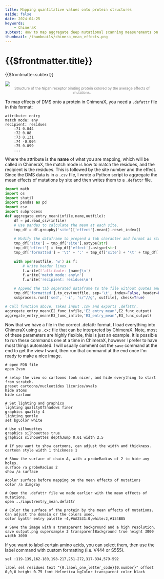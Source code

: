 ```yaml
---
title: Mapping quantitative values onto protein structures 
aside: false
date: 2024-04-25
keywords:
    - ChimeraX
subtext: How to map aggregate deep mutational scanning measurements on a protein structure using ChimeraX.
thumbnail: /thumbnails/chimera_mean_effects.png
---
```


# {{$frontmatter.title}}
{{$frontmatter.subtext}}


<div class="flex justify-center items-center">
    <img src="/images/entry_tetramer_better.png" class="sm:w-1/4 md:w-1/4 lg:w-1/2"/>
</div>


<div style="text-align: center; color: grey; font-size: smaller">Structure of the Nipah receptor binding protein colored by the average effects of mutations.</div>

To map effects of DMS onto a protein in ChimeraX, you need a ```.defattr``` file in this format:
```
attribute: entry
match mode: any
recipient: residues
	:71	0.044
	:72	0.08
	:73	0.131
	:74	-0.004
	:75	0.099
    ...
```
Where the attribute is the **name** of what you are mapping, which will be called in ChimeraX, the match mode is how to match the residues, and the recipient is the residues. This is followed by the site number and the effect. Since the DMS data is in a ```.csv``` file, I wrote a Python script to aggregate the mean effects of mutations by site and then writes them to a ```.defattr``` file.


```python
import math
import os
import shutil
import pandas as pd
import csv
import subprocess
def aggregate_entry_mean(infile,name,outfile):
    df = pd.read_csv(infile)
    # Use pandas to calculate the mean at each site. 
    tmp_df = df.groupby('site')['effect'].mean().reset_index()
    
    # Modify the dataframe to prepend a tab character and format as strings
    tmp_df['site'] = tmp_df['site'].astype(str)
    tmp_df['effect'] = tmp_df['effect'].astype(str)
    tmp_df['formatted'] = '\t' + ':' + tmp_df['site'] + '\t' + tmp_df['effect']
    
    with open(outfile, 'w') as f:
        # Write header lines
        f.write(f'attribute: {name}\n')
        f.write('match mode: any\n')
        f.write('recipient: residues\n')

    # Append the tab separated dataframe to the file without quotes and with an escape character
    tmp_df['formatted'].to_csv(outfile, sep='\t', index=False, header=False, mode='a')
    subprocess.run(['sed', '-i', 's/"//g', outfile], check=True)

# Call function above. Takes input .csv and exports .defattr.
aggregate_entry_mean(E2_func_infile,'E2_entry_mean',E2_func_output)
aggregate_entry_mean(E3_func_infile,'E3_entry_mean',E3_func_output)
```

Now that we have a file in the correct .defattr format, I load everything into ChimeraX using a ```.cxc``` file that can be interpreted by ChimeraX. Note, most of these parameters are highly flexible, this is just an example. It is possible to run these commands one at a time in ChimeraX, however I prefer to have most things automated. I will usually comment out the ```save``` command at the end to get the view I want, then run that command at the end once I'm ready to make a nice image. 

```
# open PDB file
open 2vsm

# setup the view so cartoons look nicer, and hide everything to start from scratch. 
preset cartoons/nucleotides licorice/ovals
hide atoms
hide cartoon

# Set lighting and graphics
lighting qualityOfShadows finer
graphics quality 4
lighting gentle
set bgColor white

# Use silhouettes
graphics silhouettes true
graphics silhouettes depthJump 0.01 width 2.5

# If you want to show cartoons, can adjust the width and thickness.
cartoon style width 1 thickness 1

# Show the surface of chain A, with a probeRadius of 2 to hide any holes.
surface /a probeRadius 2
show /a surface

#color surface before mapping on the mean effects of mutations
color /a dimgray

# Open the .defattr file we made earlier with the mean effects of mutations.
open ../input/entry_mean.defattr

# Color the surface of the protein by the mean effects of mutations. Can adjust the domain or the colors used. 
color byattr entry palette -4,#AA2531:0,white:2,#134B85

# Save the image with a transparent background and a high resolution.
save output.png supersample 3 transparentBackground true height 3000 width 3000
```

If you want to label certain amino acids, you can select them, then use the label command with custom formatting (i.e. V444 or S555).
```
sel :119-139,162-180,198-217,251-272,317-334,579-592

label sel residues text "{0.label_one_letter_code}{0.number}" offset 0,0,0 height 0.75 font Helvetica bgColor transparent color black
```
